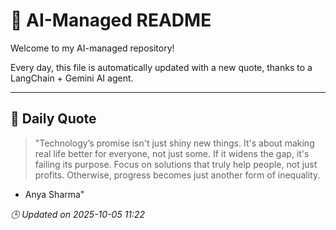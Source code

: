 # 🧠 AI-Managed README

Welcome to my AI-managed repository!

Every day, this file is automatically updated with a new quote, thanks to a LangChain + Gemini AI agent.

---

## 📅 Daily Quote

> "Technology’s promise isn't just shiny new things.
It's about making real life better for everyone, not just some.
If it widens the gap, it's failing its purpose.
Focus on solutions that truly help people, not just profits.
Otherwise, progress becomes just another form of inequality.
- Anya Sharma"

*🕒 Updated on 2025-10-05 11:22*